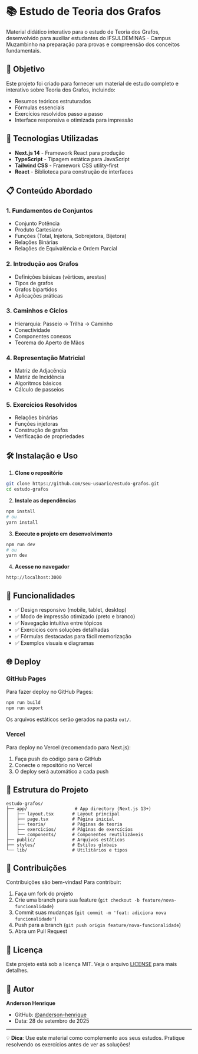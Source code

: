 # 📚 Estudo de Teoria dos Grafos

Material didático interativo para o estudo de Teoria dos Grafos, desenvolvido para auxiliar estudantes do IFSULDEMINAS - Campus Muzambinho na preparação para provas e compreensão dos conceitos fundamentais.

## 🎯 Objetivo

Este projeto foi criado para fornecer um material de estudo completo e interativo sobre Teoria dos Grafos, incluindo:
- Resumos teóricos estruturados
- Fórmulas essenciais
- Exercícios resolvidos passo a passo
- Interface responsiva e otimizada para impressão

## 🚀 Tecnologias Utilizadas

- **Next.js 14** - Framework React para produção
- **TypeScript** - Tipagem estática para JavaScript
- **Tailwind CSS** - Framework CSS utility-first
- **React** - Biblioteca para construção de interfaces

## 📋 Conteúdo Abordado

### 1. Fundamentos de Conjuntos
- Conjunto Potência
- Produto Cartesiano
- Funções (Total, Injetora, Sobrejetora, Bijetora)
- Relações Binárias
- Relações de Equivalência e Ordem Parcial

### 2. Introdução aos Grafos
- Definições básicas (vértices, arestas)
- Tipos de grafos
- Grafos bipartidos
- Aplicações práticas

### 3. Caminhos e Ciclos
- Hierarquia: Passeio → Trilha → Caminho
- Conectividade
- Componentes conexos
- Teorema do Aperto de Mãos

### 4. Representação Matricial
- Matriz de Adjacência
- Matriz de Incidência
- Algoritmos básicos
- Cálculo de passeios

### 5. Exercícios Resolvidos
- Relações binárias
- Funções injetoras
- Construção de grafos
- Verificação de propriedades

## 🛠️ Instalação e Uso

1. **Clone o repositório**
```bash
git clone https://github.com/seu-usuario/estudo-grafos.git
cd estudo-grafos
```

2. **Instale as dependências**
```bash
npm install
# ou
yarn install
```

3. **Execute o projeto em desenvolvimento**
```bash
npm run dev
# ou
yarn dev
```

4. **Acesse no navegador**
```
http://localhost:3000
```

## 📱 Funcionalidades

- ✅ Design responsivo (mobile, tablet, desktop)
- ✅ Modo de impressão otimizado (preto e branco)
- ✅ Navegação intuitiva entre tópicos
- ✅ Exercícios com soluções detalhadas
- ✅ Fórmulas destacadas para fácil memorização
- ✅ Exemplos visuais e diagramas

## 🌐 Deploy

### GitHub Pages
Para fazer deploy no GitHub Pages:

```bash
npm run build
npm run export
```

Os arquivos estáticos serão gerados na pasta `out/`.

### Vercel
Para deploy no Vercel (recomendado para Next.js):

1. Faça push do código para o GitHub
2. Conecte o repositório no Vercel
3. O deploy será automático a cada push

## 📝 Estrutura do Projeto

```
estudo-grafos/
├── app/                  # App directory (Next.js 13+)
│   ├── layout.tsx       # Layout principal
│   ├── page.tsx         # Página inicial
│   ├── teoria/          # Páginas de teoria
│   ├── exercicios/      # Páginas de exercícios
│   └── components/      # Componentes reutilizáveis
├── public/              # Arquivos estáticos
├── styles/              # Estilos globais
└── lib/                 # Utilitários e tipos
```

## 🤝 Contribuições

Contribuições são bem-vindas! Para contribuir:

1. Faça um fork do projeto
2. Crie uma branch para sua feature (`git checkout -b feature/nova-funcionalidade`)
3. Commit suas mudanças (`git commit -m 'feat: adiciona nova funcionalidade'`)
4. Push para a branch (`git push origin feature/nova-funcionalidade`)
5. Abra um Pull Request

## 📄 Licença

Este projeto está sob a licença MIT. Veja o arquivo [LICENSE](LICENSE) para mais detalhes.

## 👤 Autor

**Anderson Henrique**

- GitHub: [@anderson-henrique](https://github.com/anderson-henrique)
- Data: 28 de setembro de 2025

---

💡 **Dica**: Use este material como complemento aos seus estudos. Pratique resolvendo os exercícios antes de ver as soluções!